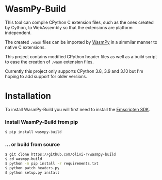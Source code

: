 # WasmPy-Build

This tool can compile CPython C extension files, such as the ones created by Cython, to WebAssembly so that the extensions are platform independent.

The created `.wasm` files can be imported by [WasmPy](https://github.com/olivi-r/wasmpy) in a simmilar manner to native C extensions.

This project contains modified CPython header files as well as a build script to ease the creation of `.wasm` extension files.

Currently this project only supports CPython 3.8, 3.9 and 3.10 but I'm hoping to add support for older versions.

# Installation

To install WasmPy-Build you will first need to install the [Emscripten SDK](https://emscripten.org/docs/getting_started/downloads.html#installation-instructions).

### Install WasmPy-Build from pip

```bash
$ pip install wasmpy-build
```

### ... or build from source

```bash
$ git clone https://github.com/olivi-r/wasmpy-build
$ cd wasmpy-build
$ python -m pip install -r requirements.txt
$ python patch_headers.py
$ python setup.py install
```
